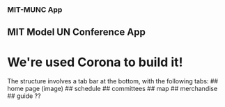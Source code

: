 ### MIT-MUNC App ###

## MIT Model UN Conference App ##

# We're used Corona to build it! #

The structure involves a tab bar at the bottom, with the following tabs:
	## home page (image)
	## schedule
	## committees
	## map
	## merchandise
	## guide ??
